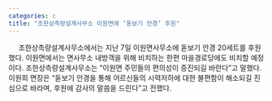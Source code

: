 ```yaml
---
categories: c
title: "조한상측량설계사무소 이원면에 ‘돋보기 안경’ 후원"
---
```

&nbsp;&nbsp;&nbsp;&nbsp; 조한상측량설계사무소에서는 지난 7일 이원면사무소에 돋보기 안경 20세트를 후원했다. 이원면에서는 면사무소 내방객을 위해 비치하는 한편 마을경로당에도 비치할 예정이다. 조한상측량설계사무소는 “이원면 주민들의 편의성이 증진되길 바란다”고 말했다. 이원희 면장은 “돋보기 안경을 통해 어르신들의 시력저하에 대한 불편함이 해소되길 진심으로 바라며, 후원에 감사의 말씀을 드린다”고 전했다. 